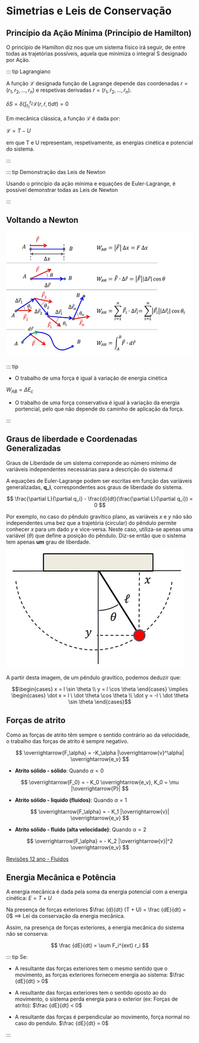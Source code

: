 # Simetrias e Leis de Conservação

## Princípio da Ação Mínima (Princípio de Hamilton)

O princípio de Hamilton diz nos que um sistema físico irá seguir, de entre todas as trajetórias possíveis, aquela que minimiza o integral S designado por Ação.

::: tip Lagrangiano

A função $\mathscr{L}$ designada função de Lagrange depende das coordenadas $r=(r_1,r_2,...,r_n)$ e respetivas derivadas $\dot r=(\dot r_1, \dot r_2,..., \dot r_n)$.

$\displaystyle \delta S = \delta (\int^{t_2}_{t_1} \mathscr{L}(r, \dot r, t)dt) = 0$

Em mecânica clássica, a função $\mathscr{L}$ é dada por:

$\displaystyle \mathscr{L}=T-U$

em que T e U representam, respetivamente, as energias cinética e potencial do sistema.

:::

::: tip Demonstração das Leis de Newton

Usando o princípio da ação mínima e equações de Euler-Lagrange, é possível demonstrar todas as Leis de Newton

:::

## Voltando a Newton

![Formulas de Newton](./img/fisica-newton.jpg)

::: tip

- O trabalho de uma força é igual à variação de energia cinética

$W_{AB}=\Delta E_c$

- O trabalho de uma força conservativa é igual à variação da energia portencial, pelo que não depende do caminho de aplicação da força.

:::

## Graus de liberdade e Coordenadas Generalizadas

Graus de Liberdade de um sistema correponde ao número mínimo de variáveis independentes necessárias para a descrição do sistema.d

A equações de Euler-Lagrange podem ser escritas em função das variáveis generalizadas, **q_i**, correspondentes aos graus de liberdade do sistema.

$$
\frac{\partial L}{\partial q_i} - \frac{d}{dt}(\frac{\partial L}{\partial q_i}) = 0
$$

Por exemplo, no caso do pêndulo gravítico plano, as variáveis $x$ e $y$ não são independentes uma bez que a trajetória (circular) do pêndulo permite conhecer $x$ para um dado $y$ e vice-versa. Neste caso, utiliza-se apenas uma variável $(\theta)$ que define a posição do pêndulo. Diz-se então que o sistema tem apenas **um** grau de liberdade.

![Pendulo Gravitico](./img/pendulo-gravitico.jpg)

A partir desta imagem, de um pêndulo gravítico, podemos deduzir que:

$$\begin{cases} x = l \sin \theta \\ y = l \cos \theta \end{cases} \implies \begin{cases} \dot x = l \ \dot \theta \cos \theta \\ \dot y = -l \ \dot \theta \sin \theta \end{cases}$$

## Forças de atrito

Como as forças de atrito têm sempre o sentido contrário ao da velocidade, o trabalho das forças de atrito é sempre negativo.

$$
\overrightarrow{F_\alpha} = -K_\alpha |\overrightarrow{v}^\alpha| \overrightarrow{e_v}
$$

- **Atrito sólido - sólido**: Quando $\alpha = 0$

$$
\overrightarrow{F_0} = - K_0 \overrightarrow{e_v}, K_0 = \mu |\overrightarrow{P}|
$$

- **Atrito sólido - liquido (fluidos)**: Quando $\alpha = 1$

$$
\overrightarrow{F_\alpha} = - K_1 |\overrightarrow{v}| \overrightarrow{e_v}
$$

- **Atrito sólido - fluido (alta velocidade)**: Quando $\alpha = 2$

$$
\overrightarrow{F_\alpha} = - K_2 |\overrightarrow{v}|^2 \overrightarrow{e_v}
$$

[Revisões 12 ano - Fluidos](https://drive.google.com/file/d/1Lraa6zYGGR1W2YVYLTMXLO-NQXi6NPnM/view?usp=sharing)

## Energia Mecânica e Potência

A energia mecânica é dada pela soma da energia potencial com a energia cinética:
$E = T + U$

Na presença de forças exteriores $\frac {d}{dt} (T + U) = \frac {dE}{dt} = 0$ $\implies$ Lei da conservação da energia mecânica.

Assim, na presença de forças exteriores, a energia mecânica do sistema não se conserva:

$$
\frac {dE}{dt} = \sum F_i^{ext} r_i
$$

::: tip Se:

- A resultante das forças exteriores tem o mesmo sentido que o movimento, as forças exteriores fornecem energia ao sistema:
  $\frac {dE}{dt} > 0$

- A resultante das forças exteriores tem o sentido oposto ao do movimento, o sistema perda energia para o exterior (ex: Forças de atrito):
  $\frac {dE}{dt} < 0$

- A resultante das forças é perpendicular ao movimento, força normal no caso do pendulo.
  $\frac {dE}{dt} = 0$

:::
